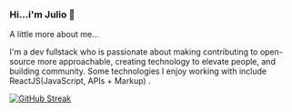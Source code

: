 
### Hi...i'm Julio 👋







 A little more about me...
 
 I'm a dev fullstack who is passionate about making contributing to open-source more approachable, creating technology to elevate people, 
 and building community. Some technologies I enjoy working with include ReactJS(JavaScript, APIs + Markup) .  

[![GitHub Streak](https://github-readme-streak-stats.herokuapp.com/?user=jhonshua)](https://git.io/streak-stats)




